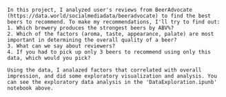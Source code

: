     In this project, I analyzed user's reviews from BeerAdvocate (https://data.world/socialmediadata/beeradvocate) to find the best beers to recommend. To make my recommendations, I'll try to find out:
    1. Which brewery produces the strongest beers by ABV%?
    2. Which of the factors (aroma, taste, appearance, palate) are most important in determining the overall quality of a beer?
    3. What can we say about reviewers?
    4. If you had to pick up only 3 beers to recommend using only this data, which would you pick?
    
    Using the data, I analazed factors that correlated with overall impression, and did some exploratory visualization and analysis. You can see the exploratory data analysis in the 'DataExploration.ipunb' notebook above.


